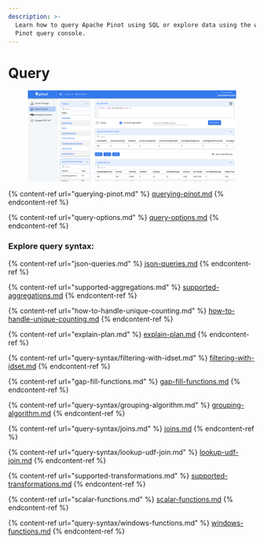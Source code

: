 ```yaml
---
description: >-
  Learn how to query Apache Pinot using SQL or explore data using the web-based
  Pinot query console.
---
```


# Query

<figure><img src="../../.gitbook/assets/Screen Shot 2023-09-13 at 2.42.17 AM.png" alt=""><figcaption></figcaption></figure>

{% content-ref url="querying-pinot.md" %}
[querying-pinot.md](querying-pinot.md)
{% endcontent-ref %}

{% content-ref url="query-options.md" %}
[query-options.md](query-options.md)
{% endcontent-ref %}

### Explore query syntax:



{% content-ref url="json-queries.md" %}
[json-queries.md](json-queries.md)
{% endcontent-ref %}

{% content-ref url="supported-aggregations.md" %}
[supported-aggregations.md](supported-aggregations.md)
{% endcontent-ref %}

{% content-ref url="how-to-handle-unique-counting.md" %}
[how-to-handle-unique-counting.md](how-to-handle-unique-counting.md)
{% endcontent-ref %}

{% content-ref url="explain-plan.md" %}
[explain-plan.md](explain-plan.md)
{% endcontent-ref %}

{% content-ref url="query-syntax/filtering-with-idset.md" %}
[filtering-with-idset.md](query-syntax/filtering-with-idset.md)
{% endcontent-ref %}

{% content-ref url="gap-fill-functions.md" %}
[gap-fill-functions.md](gap-fill-functions.md)
{% endcontent-ref %}

{% content-ref url="query-syntax/grouping-algorithm.md" %}
[grouping-algorithm.md](query-syntax/grouping-algorithm.md)
{% endcontent-ref %}

{% content-ref url="query-syntax/joins.md" %}
[joins.md](query-syntax/joins.md)
{% endcontent-ref %}

{% content-ref url="query-syntax/lookup-udf-join.md" %}
[lookup-udf-join.md](query-syntax/lookup-udf-join.md)
{% endcontent-ref %}

{% content-ref url="supported-transformations.md" %}
[supported-transformations.md](supported-transformations.md)
{% endcontent-ref %}

{% content-ref url="scalar-functions.md" %}
[scalar-functions.md](scalar-functions.md)
{% endcontent-ref %}

{% content-ref url="query-syntax/windows-functions.md" %}
[windows-functions.md](query-syntax/windows-functions.md)
{% endcontent-ref %}
